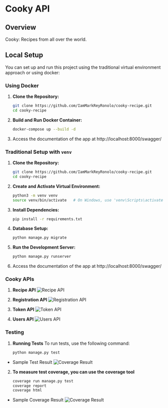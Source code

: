 # Cooky API

## Overview

Cooky: Recipes from all over the world.

## Local Setup
You can set up and run this project using the traditional virtual environment approach or using docker:

### Using Docker

1. **Clone the Repository:**
   ```bash
   git clone https://github.com/IamMarkReyRonolo/cooky-recipe.git
   cd cooky-recipe

2. **Build and Run Docker Container:**
    ```bash
    docker-compose up --build -d

3. Access the documentation of the app at http://localhost:8000/swagger/

### Traditional Setup with `venv`

1. **Clone the Repository:**
   ```bash
   git clone https://github.com/IamMarkReyRonolo/cooky-recipe.git
   cd cooky-recipe

2. **Create and Activate Virtual Environment:**
    ```bash
    python3 -m venv venv
    source venv/bin/activate   # On Windows, use 'venv\Scripts\activate'

3. **Install Dependencies:**
    ```bash
    pip install -r requirements.txt

4. **Database Setup:**
    ```bash
    python manage.py migrate

5. **Run the Development Server:**
    ```bash
    python manage.py runserver

6. Access the documentation of the app at http://localhost:8000/swagger/

### Cooky APIs

1. **Recipe API**
![Recipe API](https://prnt.sc/M9FoRowncuaQ)

2. **Registration API**
![Registration API](https://prnt.sc/2Nt1t6OWufXr)

3. **Token API**
![Token API](https://prnt.sc/WTGMGHd4d-VZ)

4. **Users API**
![Users API](https://prnt.sc/TWy_vBJwcp5d)

### Testing

1. **Running Tests**
    To run tests, use the following command:
    ```bash
    python manage.py test

- Sample Test Result
![Coverage Result](https://prnt.sc/3AazQUMKOty7)


2. **To measure test coverage, you can use the coverage tool**
    ```bash
    coverage run manage.py test
    coverage report
    coverage html

- Sample Coverage Result
![Coverage Result](https://prnt.sc/wJdTggh-69dn)


